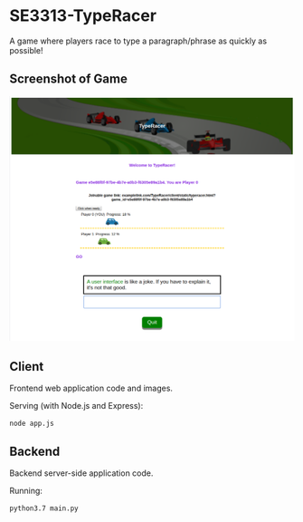# SE3313-TypeRacer
A game where players race to type a paragraph/phrase as quickly as possible!

## Screenshot of Game
![Alt text](/client/static/images/screenshot.png)

## Client
Frontend web application code and images.

Serving (with Node.js and Express):
```
node app.js
```

## Backend
Backend server-side application code.

Running:

```
python3.7 main.py
```
